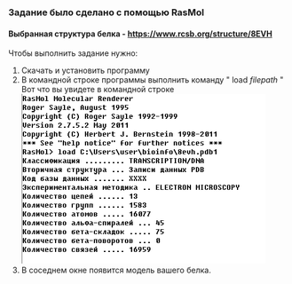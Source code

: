 ### Задание было сделано с помощью RasMol
#### Выбранная структура белка - https://www.rcsb.org/structure/8EVH

Чтобы выполнить задание нужно:
1) Скачать и установить программу
2) В командной строке программы выполнить команду " load *filepath* "
   Вот что вы увидете в командной строке
   ![пример_запуска_load](screenshots/1.png)
4) В соседнем окне появится модель вашего белка.
